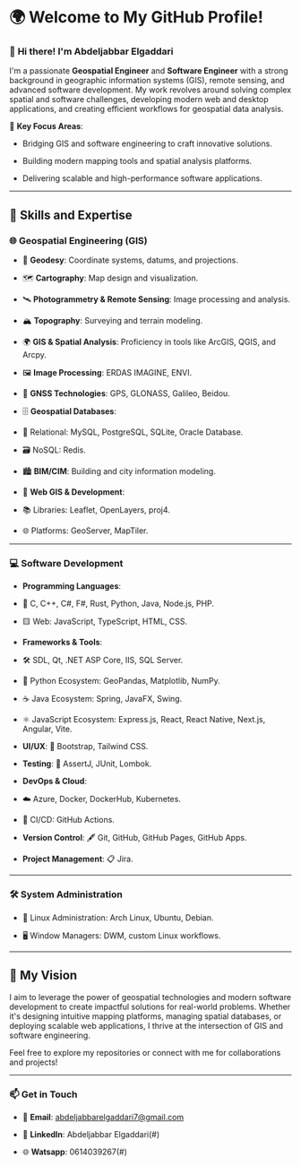 
  

# 🌍 **Welcome to My GitHub Profile!**

  

### 👋 **Hi there! I'm Abdeljabbar Elgaddari**

I'm a passionate **Geospatial Engineer** and **Software Engineer** with a strong background in geographic information systems (GIS), remote sensing, and advanced software development. My work revolves around solving complex spatial and software challenges, developing modern web and desktop applications, and creating efficient workflows for geospatial data analysis.

  

🌟 **Key Focus Areas**:

- Bridging GIS and software engineering to craft innovative solutions.

- Building modern mapping tools and spatial analysis platforms.

- Delivering scalable and high-performance software applications.

  

---

  

## 🚀 **Skills and Expertise**

  

### 🌐 **Geospatial Engineering (GIS)**

- 📍 **Geodesy**: Coordinate systems, datums, and projections.

- 🗺️ **Cartography**: Map design and visualization.

- 🛰️ **Photogrammetry & Remote Sensing**: Image processing and analysis.

- 🏔️ **Topography**: Surveying and terrain modeling.

- 🌍 **GIS & Spatial Analysis**: Proficiency in tools like ArcGIS, QGIS, and Arcpy.

- 🖼️ **Image Processing**: ERDAS IMAGINE, ENVI.

- 📡 **GNSS Technologies**: GPS, GLONASS, Galileo, Beidou.

- 🗄️ **Geospatial Databases**:

- 💾 Relational: MySQL, PostgreSQL, SQLite, Oracle Database.

- 🗃️ NoSQL: Redis.

- 🏙️ **BIM/CIM**: Building and city information modeling.

- 🧭 **Web GIS & Development**:

- 📚 Libraries: Leaflet, OpenLayers, proj4.

- 🌐 Platforms: GeoServer, MapTiler.

  

---

  

### 💻 **Software Development**

-  **Programming Languages**:

- 🔵 C, C++, C#, F#, Rust, Python, Java, Node.js, PHP.

- 🟨 Web: JavaScript, TypeScript, HTML, CSS.

-  **Frameworks & Tools**:

- 🛠️ SDL, Qt, .NET ASP Core, IIS, SQL Server.

- 🐍 Python Ecosystem: GeoPandas, Matplotlib, NumPy.

- ☕ Java Ecosystem: Spring, JavaFX, Swing.

- ⚛️ JavaScript Ecosystem: Express.js, React, React Native, Next.js, Angular, Vite.

-  **UI/UX**: 🎨 Bootstrap, Tailwind CSS.

-  **Testing**: 🧪 AssertJ, JUnit, Lombok.

-  **DevOps & Cloud**:

- ☁️ Azure, Docker, DockerHub, Kubernetes.

- 🔄 CI/CD: GitHub Actions.

-  **Version Control**: 🖋️ Git, GitHub, GitHub Pages, GitHub Apps.

-  **Project Management**: 📋 Jira.

  

---

  

### 🛠 **System Administration**

- 🐧 Linux Administration: Arch Linux, Ubuntu, Debian.

- 🖥️ Window Managers: DWM, custom Linux workflows.

  

---

  

## 🌟 **My Vision**

I aim to leverage the power of geospatial technologies and modern software development to create impactful solutions for real-world problems. Whether it's designing intuitive mapping platforms, managing spatial databases, or deploying scalable web applications, I thrive at the intersection of GIS and software engineering.

  

Feel free to explore my repositories or connect with me for collaborations and projects!

  

---

  

### 📫 **Get in Touch**

- 📧 **Email**: abdeljabbarelgaddari7@gmail.com

- 🔗 **LinkedIn**: Abdeljabbar Elgaddari(#)

- 🌐 **Watsapp**: 0614039267(#)
